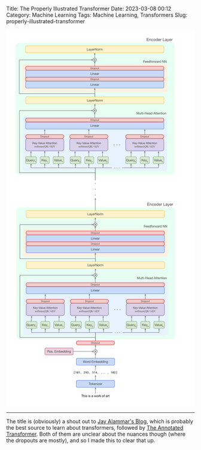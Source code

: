 Title: The Properly Illustrated Transformer
Date: 2023-03-08 00:12
Category: Machine Learning
Tags: Machine Learning, Transformers
Slug: properly-illustrated-transformer

![That's a f@!#ton of dropouts](/articles/2023/res/transformer_no_ws.svg)

----

The title is (obviously) a shout out to [Jay Alammar's Blog](https://jalammar.github.io/illustrated-transformer/),
which is probably the best source to learn about transformers, followed by
[The Annotated Transformer](http://nlp.seas.harvard.edu/annotated-transformer/).
Both of them are unclear about the nuances though (where the dropouts are mostly),
     and so I made this to clear that up.
